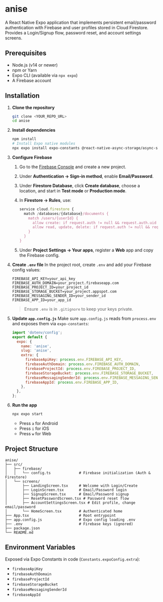 # anise

A React Native Expo application that implements persistent email/password authentication with Firebase and user profiles stored in Cloud Firestore. Provides a Login/Signup flow, password reset, and account settings screens.

## Prerequisites

* Node.js (v14 or newer)
* npm or Yarn
* Expo CLI (available via `npx expo`)
* A Firebase account

## Installation

1. **Clone the repository**

   ```bash
   git clone <YOUR_REPO_URL>
   cd anise
   ```

2. **Install dependencies**

   ```bash
   npm install
   # Install Expo native modules
   npx expo install expo-constants @react-native-async-storage/async-storage
   ```

3. **Configure Firebase**

   1. Go to the [Firebase Console](https://console.firebase.google.com/) and create a new project.
   2. Under **Authentication → Sign-in method**, enable **Email/Password**.
   3. Under **Firestore Database**, click **Create database**, choose a location, and start in **Test mode** or **Production mode**.
   4. In **Firestore → Rules**, use:

      ```js
      service cloud.firestore {
        match /databases/{database}/documents {
          match /users/{userId} {
            allow create: if request.auth != null && request.auth.uid == userId;
            allow read, update, delete: if request.auth != null && request.auth.uid == userId;
          }
        }
      }
      ```
   5. Under **Project Settings → Your apps**, register a **Web** app and copy the Firebase config.

4. **Create `.env` file**
   In the project root, create `.env` and add your Firebase config values:

   ```env
   FIREBASE_API_KEY=your_api_key
   FIREBASE_AUTH_DOMAIN=your_project.firebaseapp.com
   FIREBASE_PROJECT_ID=your_project_id
   FIREBASE_STORAGE_BUCKET=your_project.appspot.com
   FIREBASE_MESSAGING_SENDER_ID=your_sender_id
   FIREBASE_APP_ID=your_app_id
   ```

   > Ensure `.env` is in `.gitignore` to keep your keys private.

5. **Update `app.config.js`**
   Make sure `app.config.js` reads from `process.env` and exposes them via `expo-constants`:

   ```js
   import 'dotenv/config';
   export default {
     expo: {
       name: 'anise',
       slug: 'anise',
       extra: {
         firebaseApiKey: process.env.FIREBASE_API_KEY,
         firebaseAuthDomain: process.env.FIREBASE_AUTH_DOMAIN,
         firebaseProjectId: process.env.FIREBASE_PROJECT_ID,
         firebaseStorageBucket: process.env.FIREBASE_STORAGE_BUCKET,
         firebaseMessagingSenderId: process.env.FIREBASE_MESSAGING_SENDER_ID,
         firebaseAppId: process.env.FIREBASE_APP_ID,
       },
     },
   };
   ```

6. **Run the app**

   ```bash
   npx expo start
   ```

   * Press `a` for Android
   * Press `i` for iOS
   * Press `w` for Web

## Project Structure

```
anise/
├── src/
│   ├── firebase/
│   │   └── config.ts             # Firebase initialization (Auth & Firestore)
│   └── screens/
│       ├── LandingScreen.tsx     # Welcome with Login/Create
│       ├── LoginScreen.tsx       # Email/Password login
│       ├── SignupScreen.tsx      # Email/Password signup
│       ├── ResetPasswordScreen.tsx # Password reset flow
│       ├── AccountSettingsScreen.tsx # Edit profile, change email/password
│       └── HomeScreen.tsx        # Authenticated home
├── App.tsx                       # Root entrypoint
├── app.config.js                 # Expo config loading .env
├── .env                          # Firebase keys (ignored)
├── package.json
└── README.md
```

## Environment Variables

Exposed via Expo Constants in code (`Constants.expoConfig.extra`):

* `firebaseApiKey`
* `firebaseAuthDomain`
* `firebaseProjectId`
* `firebaseStorageBucket`
* `firebaseMessagingSenderId`
* `firebaseAppId`

